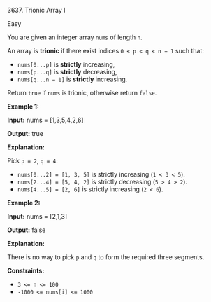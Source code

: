 3637\. Trionic Array I

Easy

You are given an integer array `nums` of length `n`.

An array is **trionic** if there exist indices `0 < p < q < n − 1` such that:

*   `nums[0...p]` is **strictly** increasing,
*   `nums[p...q]` is **strictly** decreasing,
*   `nums[q...n − 1]` is **strictly** increasing.

Return `true` if `nums` is trionic, otherwise return `false`.

**Example 1:**

**Input:** nums = [1,3,5,4,2,6]

**Output:** true

**Explanation:**

Pick `p = 2`, `q = 4`:

*   `nums[0...2] = [1, 3, 5]` is strictly increasing (`1 < 3 < 5`).
*   `nums[2...4] = [5, 4, 2]` is strictly decreasing (`5 > 4 > 2`).
*   `nums[4...5] = [2, 6]` is strictly increasing (`2 < 6`).

**Example 2:**

**Input:** nums = [2,1,3]

**Output:** false

**Explanation:**

There is no way to pick `p` and `q` to form the required three segments.

**Constraints:**

*   `3 <= n <= 100`
*   `-1000 <= nums[i] <= 1000`